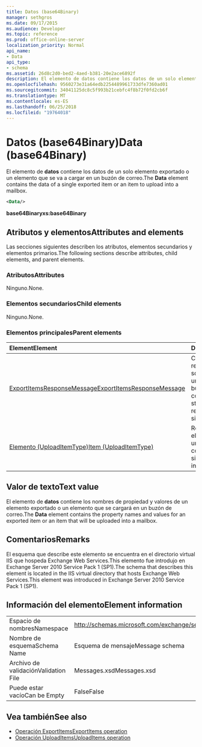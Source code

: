 ```yaml
---
title: Datos (base64Binary)
manager: sethgros
ms.date: 09/17/2015
ms.audience: Developer
ms.topic: reference
ms.prod: office-online-server
localization_priority: Normal
api_name:
- Data
api_type:
- schema
ms.assetid: 26d8c2d0-bed2-4aed-b381-20e2ace6892f
description: El elemento de datos contiene los datos de un solo elemento exportado o un elemento que se va a cargar en un buzón de correo.
ms.openlocfilehash: 9560273e31a64edb2254489961733dfe7360ad01
ms.sourcegitcommit: 34041125dc8c5f993b21cebfc4f8b72f0fd2cb6f
ms.translationtype: MT
ms.contentlocale: es-ES
ms.lasthandoff: 06/25/2018
ms.locfileid: "19764018"
---
```

# <a name="data-base64binary"></a><span data-ttu-id="1ab1e-103">Datos (base64Binary)</span><span class="sxs-lookup"><span data-stu-id="1ab1e-103">Data (base64Binary)</span></span>

<span data-ttu-id="1ab1e-104">El elemento de **datos** contiene los datos de un solo elemento exportado o un elemento que se va a cargar en un buzón de correo.</span><span class="sxs-lookup"><span data-stu-id="1ab1e-104">The **Data** element contains the data of a single exported item or an item to upload into a mailbox.</span></span> 
  
```XML
<Data/>
```

<span data-ttu-id="1ab1e-105">**base64Binary**</span><span class="sxs-lookup"><span data-stu-id="1ab1e-105">**xs:base64Binary**</span></span>

## <a name="attributes-and-elements"></a><span data-ttu-id="1ab1e-106">Atributos y elementos</span><span class="sxs-lookup"><span data-stu-id="1ab1e-106">Attributes and elements</span></span>

<span data-ttu-id="1ab1e-107">Las secciones siguientes describen los atributos, elementos secundarios y elementos primarios.</span><span class="sxs-lookup"><span data-stu-id="1ab1e-107">The following sections describe attributes, child elements, and parent elements.</span></span>
  
### <a name="attributes"></a><span data-ttu-id="1ab1e-108">Atributos</span><span class="sxs-lookup"><span data-stu-id="1ab1e-108">Attributes</span></span>

<span data-ttu-id="1ab1e-109">Ninguno.</span><span class="sxs-lookup"><span data-stu-id="1ab1e-109">None.</span></span>
  
### <a name="child-elements"></a><span data-ttu-id="1ab1e-110">Elementos secundarios</span><span class="sxs-lookup"><span data-stu-id="1ab1e-110">Child elements</span></span>

<span data-ttu-id="1ab1e-111">Ninguno.</span><span class="sxs-lookup"><span data-stu-id="1ab1e-111">None.</span></span>
  
### <a name="parent-elements"></a><span data-ttu-id="1ab1e-112">Elementos principales</span><span class="sxs-lookup"><span data-stu-id="1ab1e-112">Parent elements</span></span>

|<span data-ttu-id="1ab1e-113">**Element**</span><span class="sxs-lookup"><span data-stu-id="1ab1e-113">**Element**</span></span>|<span data-ttu-id="1ab1e-114">**Descripción**</span><span class="sxs-lookup"><span data-stu-id="1ab1e-114">**Description**</span></span>|
|:-----|:-----|
|[<span data-ttu-id="1ab1e-115">ExportItemsResponseMessage</span><span class="sxs-lookup"><span data-stu-id="1ab1e-115">ExportItemsResponseMessage</span></span>](exportitemsresponsemessage.md) <br/> |<span data-ttu-id="1ab1e-116">Contiene el estado y los resultados de una solicitud para exportar un elemento de un solo buzón de correo.</span><span class="sxs-lookup"><span data-stu-id="1ab1e-116">Contains the status and results of a request to export a single mailbox item.</span></span>  <br/> |
|[<span data-ttu-id="1ab1e-117">Elemento (UploadItemType)</span><span class="sxs-lookup"><span data-stu-id="1ab1e-117">Item (UploadItemType)</span></span>](item-uploaditemtype.md) <br/> |<span data-ttu-id="1ab1e-118">Representa un solo elemento va a cargar en un buzón de correo.</span><span class="sxs-lookup"><span data-stu-id="1ab1e-118">Represents a single item to upload into a mailbox.</span></span>  <br/> |
   
## <a name="text-value"></a><span data-ttu-id="1ab1e-119">Valor de texto</span><span class="sxs-lookup"><span data-stu-id="1ab1e-119">Text value</span></span>

<span data-ttu-id="1ab1e-120">El elemento de **datos** contiene los nombres de propiedad y valores de un elemento exportado o un elemento que se cargará en un buzón de correo.</span><span class="sxs-lookup"><span data-stu-id="1ab1e-120">The **Data** element contains the property names and values for an exported item or an item that will be uploaded into a mailbox.</span></span> 
  
## <a name="remarks"></a><span data-ttu-id="1ab1e-121">Comentarios</span><span class="sxs-lookup"><span data-stu-id="1ab1e-121">Remarks</span></span>

<span data-ttu-id="1ab1e-122">El esquema que describe este elemento se encuentra en el directorio virtual IIS que hospeda Exchange Web Services.This elemento fue introdujo en Exchange Server 2010 Service Pack 1 (SP1).</span><span class="sxs-lookup"><span data-stu-id="1ab1e-122">The schema that describes this element is located in the IIS virtual directory that hosts Exchange Web Services.This element was introduced in Exchange Server 2010 Service Pack 1 (SP1).</span></span>
  
## <a name="element-information"></a><span data-ttu-id="1ab1e-123">Información del elemento</span><span class="sxs-lookup"><span data-stu-id="1ab1e-123">Element information</span></span>

|||
|:-----|:-----|
|<span data-ttu-id="1ab1e-124">Espacio de nombres</span><span class="sxs-lookup"><span data-stu-id="1ab1e-124">Namespace</span></span>  <br/> |http://schemas.microsoft.com/exchange/services/2006/messages  <br/> |
|<span data-ttu-id="1ab1e-125">Nombre de esquema</span><span class="sxs-lookup"><span data-stu-id="1ab1e-125">Schema Name</span></span>  <br/> |<span data-ttu-id="1ab1e-126">Esquema de mensaje</span><span class="sxs-lookup"><span data-stu-id="1ab1e-126">Message schema</span></span>  <br/> |
|<span data-ttu-id="1ab1e-127">Archivo de validación</span><span class="sxs-lookup"><span data-stu-id="1ab1e-127">Validation File</span></span>  <br/> |<span data-ttu-id="1ab1e-128">Messages.xsd</span><span class="sxs-lookup"><span data-stu-id="1ab1e-128">Messages.xsd</span></span>  <br/> |
|<span data-ttu-id="1ab1e-129">Puede estar vacío</span><span class="sxs-lookup"><span data-stu-id="1ab1e-129">Can be Empty</span></span>  <br/> |<span data-ttu-id="1ab1e-130">False</span><span class="sxs-lookup"><span data-stu-id="1ab1e-130">False</span></span>  <br/> |
   
## <a name="see-also"></a><span data-ttu-id="1ab1e-131">Vea también</span><span class="sxs-lookup"><span data-stu-id="1ab1e-131">See also</span></span>

- [<span data-ttu-id="1ab1e-132">Operación ExportItems</span><span class="sxs-lookup"><span data-stu-id="1ab1e-132">ExportItems operation</span></span>](exportitems-operation.md)
- [<span data-ttu-id="1ab1e-133">Operación UploadItems</span><span class="sxs-lookup"><span data-stu-id="1ab1e-133">UploadItems operation</span></span>](uploaditems-operation.md)

